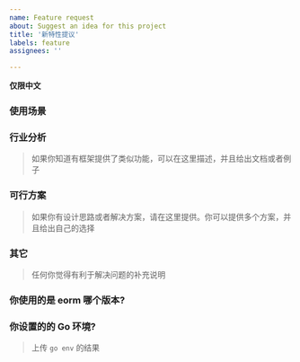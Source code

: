 ```yaml
---
name: Feature request
about: Suggest an idea for this project
title: '新特性提议'
labels: feature
assignees: ''

---
```


**仅限中文**

### 使用场景

### 行业分析
> 如果你知道有框架提供了类似功能，可以在这里描述，并且给出文档或者例子

### 可行方案
> 如果你有设计思路或者解决方案，请在这里提供。你可以提供多个方案，并且给出自己的选择

### 其它
> 任何你觉得有利于解决问题的补充说明

### 你使用的是 eorm 哪个版本?

### 你设置的的 Go 环境?
> 上传 `go env` 的结果
